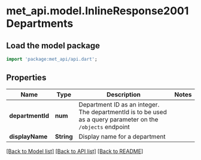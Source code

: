 # met_api.model.InlineResponse2001Departments

## Load the model package
```dart
import 'package:met_api/api.dart';
```

## Properties
Name | Type | Description | Notes
------------ | ------------- | ------------- | -------------
**departmentId** | **num** | Department ID as an integer. The departmentId is to be used as a query parameter on the `/objects` endpoint | 
**displayName** | **String** | Display name for a department | 

[[Back to Model list]](../README.md#documentation-for-models) [[Back to API list]](../README.md#documentation-for-api-endpoints) [[Back to README]](../README.md)


